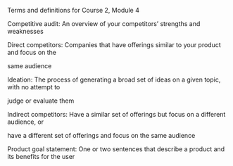 Terms and definitions for Course 2, Module 4

Competitive audit: An overview of your competitors’ strengths and weaknesses

Direct competitors: Companies that have offerings similar to your product and focus on the

same audience

Ideation: The process of generating a broad set of ideas on a given topic, with no attempt to

judge or evaluate them

Indirect competitors: Have a similar set of offerings but focus on a different audience, or

have a different set of offerings and focus on the same audience

Product goal statement: One or two sentences that describe a product and its benefits for the user